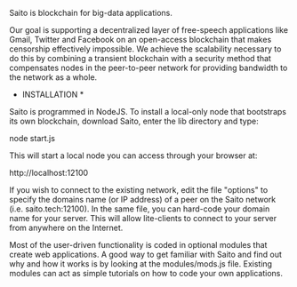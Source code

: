
Saito is blockchain for big-data applications.

Our goal is supporting a decentralized layer of free-speech applications
like Gmail, Twitter and Facebook on an open-access blockchain that makes
censorship effectively impossible. We achieve the scalability necessary to 
do this by combining a transient blockchain with a security method that 
compensates nodes in the peer-to-peer network for providing bandwidth to 
the network as a whole.

* INSTALLATION *

Saito is programmed in NodeJS. To install a local-only node that 
bootstraps its own blockchain, download Saito, enter the lib directory 
and type:

node start.js

This will start a local node you can access through your browser at:

http://localhost:12100


If you wish to connect to the existing network, edit the file "options" 
to specify the domains name (or IP address) of a peer on the Saito network 
(i.e. saito.tech:12100). In the same file, you can hard-code your domain 
name for your server. This will allow lite-clients to connect to your 
server from anywhere on the Internet.

Most of the user-driven functionality is coded in optional modules that 
create web applications. A good way to get familiar with Saito and find 
out why and how it works is by looking at the modules/mods.js file. Existing 
modules can act as simple tutorials on how to code your own applications.

